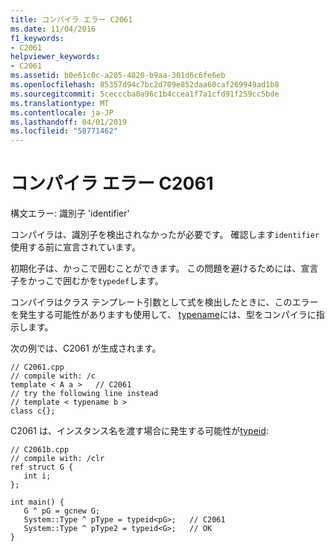 ```yaml
---
title: コンパイラ エラー C2061
ms.date: 11/04/2016
f1_keywords:
- C2061
helpviewer_keywords:
- C2061
ms.assetid: b0e61c0c-a205-4820-b9aa-301d6c6fe6eb
ms.openlocfilehash: 85357d94c7bc2d709e852daa60caf269949ad1b8
ms.sourcegitcommit: 5cecccba0a96c1b4ccea1f7a1cfd91f259cc5bde
ms.translationtype: MT
ms.contentlocale: ja-JP
ms.lasthandoff: 04/01/2019
ms.locfileid: "58771462"
---
```

# <a name="compiler-error-c2061"></a>コンパイラ エラー C2061

構文エラー: 識別子 'identifier'

コンパイラは、識別子を検出されなかったが必要です。 確認します`identifier`使用する前に宣言されています。

初期化子は、かっこで囲むことができます。 この問題を避けるためには、宣言子をかっこで囲むかを`typedef`します。

コンパイラはクラス テンプレート引数として式を検出したときに、このエラーを発生する可能性がありますも使用して、 [typename](../../cpp/typename.md)には、型をコンパイラに指示します。

次の例では、C2061 が生成されます。

```
// C2061.cpp
// compile with: /c
template < A a >   // C2061
// try the following line instead
// template < typename b >
class c{};
```

C2061 は、インスタンス名を渡す場合に発生する可能性が[typeid](../../extensions/typeid-cpp-component-extensions.md):

```
// C2061b.cpp
// compile with: /clr
ref struct G {
   int i;
};

int main() {
   G ^ pG = gcnew G;
   System::Type ^ pType = typeid<pG>;   // C2061
   System::Type ^ pType2 = typeid<G>;   // OK
}
```
